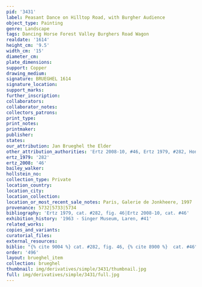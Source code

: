 ```yaml
---
pid: '3431'
label: Peasant Dance on Hilltop Road, with Burgher Audience
object_type: Painting
genre: Landscape
tags: Dancing Horse Forest Valley Burghers Road Wagon
realdate: '1614'
height_cm: '9.5'
width_cm: '15'
diameter_cm: 
plate_dimensions: 
support: Copper
drawing_medium: 
signature: BRUEGHEL 1614
signature_location: 
support_marks: 
further_inscription: 
collaborators: 
collaborator_notes: 
collectors_patrons: 
print_type: 
print_notes: 
printmaker: 
publisher: 
states: 
our_attribution: Jan Brueghel the Elder
other_attribution_authorities: 'Ertz 2008-10, #46, Ertz 1979, #282, Honig database'
ertz_1979: '282'
ertz_2008: '46'
bailey_walker: 
hollstein_no: 
collection_type: Private
location_country: 
location_city: 
location_collection: 
location_or_most_recent_sale_notes: Paris, Galerie de Jonkheere, 1997
provenance: 5732|5733|5734
bibliography: 'Ertz 1979, cat. #282, fig. 46|Ertz 2008-10, cat. #46'
exhibition_history: '1963 - Singer Museum, Laren, #41'
related_works: 
copies_and_variants: 
curatorial_files: 
external_resources: 
biblio: "{% cite 9004 %} cat. #282, fig. 46, {% cite 8900 %}  cat. #46"
order: '496'
layout: brueghel_item
collection: brueghel
thumbnail: img/derivatives/simple/3431/thumbnail.jpg
full: img/derivatives/simple/3431/full.jpg
---
```

